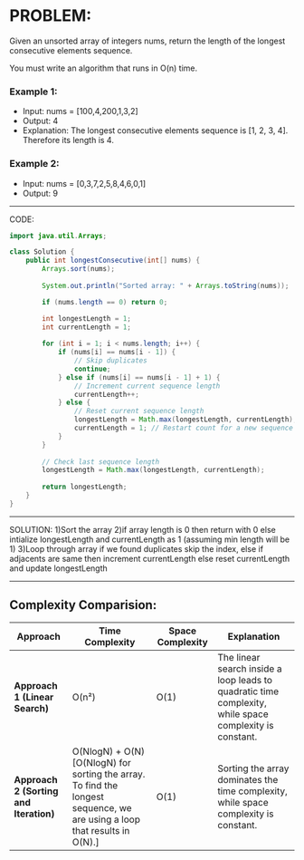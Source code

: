 # PROBLEM:
Given an unsorted array of integers nums, return the length of the longest consecutive elements sequence.

You must write an algorithm that runs in O(n) time.

### Example 1:
- Input: nums = [100,4,200,1,3,2]
- Output: 4
- Explanation: The longest consecutive elements sequence is [1, 2, 3, 4]. Therefore its length is 4.

### Example 2:
- Input: nums = [0,3,7,2,5,8,4,6,0,1]
- Output: 9

---

CODE:

```java
import java.util.Arrays;

class Solution {
    public int longestConsecutive(int[] nums) {
        Arrays.sort(nums);
        
        System.out.println("Sorted array: " + Arrays.toString(nums));

        if (nums.length == 0) return 0;

        int longestLength = 1; 
        int currentLength = 1; 
        
        for (int i = 1; i < nums.length; i++) {
            if (nums[i] == nums[i - 1]) {
                // Skip duplicates
                continue;
            } else if (nums[i] == nums[i - 1] + 1) {
                // Increment current sequence length
                currentLength++;
            } else {
                // Reset current sequence length
                longestLength = Math.max(longestLength, currentLength);
                currentLength = 1; // Restart count for a new sequence
            }
        }
        
        // Check last sequence length
        longestLength = Math.max(longestLength, currentLength);
        
        return longestLength;
    }
}
```

---

SOLUTION:
1)Sort the array
2)if array length is 0 then return with 0 
else intialize longestLength and currentLength as 1 (assuming min length will be 1)
3)Loop through array if we found duplicates skip the index,
else if adjacents are same then increment currentLength
else reset currentLength and update longestLength 


--- 

## Complexity Comparision:

| **Approach**                       | **Time Complexity** | **Space Complexity** | **Explanation**                                                                                     |
|------------------------------------|---------------------|----------------------|-----------------------------------------------------------------------------------------------------|
| **Approach 1 (Linear Search)**     | O(n²)               | O(1)                 | The linear search inside a loop leads to quadratic time complexity, while space complexity is constant.|
| **Approach 2 (Sorting and Iteration)** | O(NlogN) + O(N) [O(NlogN) for sorting the array. To find the longest sequence, we are using a loop that results in O(N).]      | O(1)                 | Sorting the array dominates the time complexity, while space complexity is constant.                |
